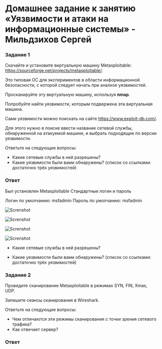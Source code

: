 
# Домашнее задание к занятию «Уязвимости и атаки на информационные системы» - Мильдзихов Сергей


### Задание 1

Скачайте и установите виртуальную машину Metasploitable: https://sourceforge.net/projects/metasploitable/.

Это типовая ОС для экспериментов в области информационной безопасности, с которой следует начать при анализе уязвимостей.

Просканируйте эту виртуальную машину, используя **nmap**.

Попробуйте найти уязвимости, которым подвержена эта виртуальная машина.

Сами уязвимости можно поискать на сайте https://www.exploit-db.com/.

Для этого нужно в поиске ввести название сетевой службы, обнаруженной на атакуемой машине, и выбрать подходящие по версии уязвимости.

Ответьте на следующие вопросы:

- Какие сетевые службы в ней разрешены?
- Какие уязвимости были вами обнаружены? (список со ссылками: достаточно трёх уязвимостей)
  

### Ответ

Был установлен Metasploitable
Стандартные логин и пароль

Логин по умолчанию: msfadmin
Пароль по умолчанию: msfadmin

![Screnshot](1.png)

![Screnshot](2.png)

![Screnshot](3.png)

![Screnshot](4.png)

- Какие сетевые службы в ней разрешены?



- Какие уязвимости были вами обнаружены? (список со ссылками: достаточно трёх уязвимостей)

  
### Задание 2

Проведите сканирование Metasploitable в режимах SYN, FIN, Xmas, UDP.

Запишите сеансы сканирования в Wireshark.

Ответьте на следующие вопросы:

- Чем отличаются эти режимы сканирования с точки зрения сетевого трафика?
- Как отвечает сервер?


### Ответ


